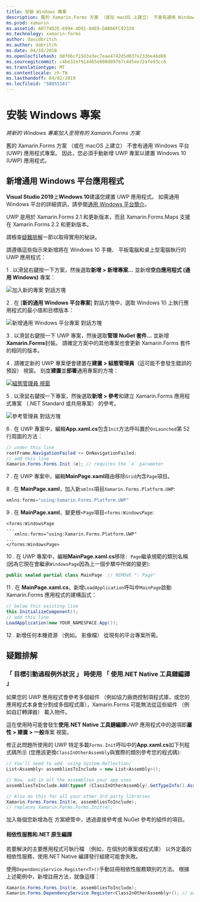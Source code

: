 ```yaml
---
title: 安裝 Windows 專案
description: 舊的 Xamarin.Forms 方案 （或在 macOS 上建立） 不會有通用 Windows 平台專案，因此這篇文章說明如何將新的 UWP 專案新增至現有的 Xamarin.Forms 方案。
ms.prod: xamarin
ms.assetid: A0774D2E-6994-4D91-84E8-DAB66FC92320
ms.technology: xamarin-forms
author: davidbritch
ms.author: dabritch
ms.date: 04/10/2018
ms.openlocfilehash: b0f06cf15d3a3ec7eae4742d5d037e233be46d08
ms.sourcegitcommit: c4be32ef914465e808d89767c4d5ee72afe93cc6
ms.translationtype: MT
ms.contentlocale: zh-TW
ms.lasthandoff: 04/02/2019
ms.locfileid: "58855181"
---
```

# <a name="setup-windows-projects"></a>安裝 Windows 專案

_將新的 Windows 專案加入至現有的 Xamarin.Forms 方案_

舊的 Xamarin.Forms 方案 （或在 macOS 上建立） 不會有通用 Windows 平台 (UWP) 應用程式專案。 因此，您必須手動新增 UWP 專案以建置 Windows 10 (UWP) 應用程式。

## <a name="add-a-universal-windows-platform-app"></a>新增通用 Windows 平台應用程式

**Visual Studio 2019**上**Windows 10**建議您建置 UWP 應用程式。 如需通用 Windows 平台的詳細資訊，請參閱[通用 Windows 平台簡介](/windows/uwp/get-started/universal-application-platform-guide/)。

UWP 是用於 Xamarin.Forms 2.1 和更新版本，而且 Xamarin.Forms.Maps 支援在 Xamarin.Forms 2.2 和更新版本。

請檢查<a href="#troubleshooting">疑難排解</a>一節以取得實用的秘訣。

請遵循這些指示來新增將在 Windows 10 手機、 平板電腦和桌上型電腦執行的 UWP 應用程式：

 1 . 以滑鼠右鍵按一下方案，然後選取**新增 > 新增專案...** 並新增**空白應用程式 (通用 Windows)** 專案：

  ![](universal-images/add-wu.png "加入新的專案 對話方塊")

 2 . 在 [**新的通用 Windows 平台專案**] 對話方塊中，選取 Windows 10 上執行應用程式的最小值和目標版本：

  ![](universal-images/target-version.png "新增通用 Windows 平台專案 對話方塊")

 3 . 以滑鼠右鍵按一下 UWP 專案，然後選取**管理 NuGet 套件...** 並新增**Xamarin.Forms**封裝。 請確定方案中的其他專案也會更新 Xamarin.Forms 套件的相同的版本。

 4 . 請確定新的 UWP 專案便會建置在**建置 > 組態管理員**（這可能不會發生錯誤的預設） 視窗。 刻度**建置**並**部署**通用專案的方塊：

  [![](universal-images/configuration-sml.png "組態管理員 視窗")](universal-images/configuration.png#lightbox "組態管理員視窗")

 5 . 以滑鼠右鍵按一下專案，然後選取**新增 > 參考**和建立 Xamarin.Forms 應用程式專案 （.NET Standard 或共用專案） 的參考。

  ![](universal-images/addref-sml.png "參考管理員 對話方塊")

 6 . 在 UWP 專案中，編輯**App.xaml.cs**包含`Init`方法呼叫置於`OnLaunched`第 52 行周圍的方法：

```csharp
// under this line
rootFrame.NavigationFailed += OnNavigationFailed;
// add this line
Xamarin.Forms.Forms.Init (e); // requires the `e` parameter
```

 7 . 在 UWP 專案中，編輯**MainPage.xaml**藉由移除`Grid`內含`Page`項目。

 8 . 在  **MainPage.xaml**，加入新`xmlns`項目`Xamarin.Forms.Platform.UWP`:

```csharp
xmlns:forms="using:Xamarin.Forms.Platform.UWP"
```

 9 . 在  **MainPage.xaml**，變更根`<Page`項目`<forms:WindowsPage`:

```xaml
<forms:WindowsPage
...
   xmlns:forms="using:Xamarin.Forms.Platform.UWP"
...
</forms:WindowsPage>
```

 10 . 在 UWP 專案中，編輯**MainPage.xaml.cs**移除`: Page`繼承規範的類別名稱 (因為它現在會繼承`WindowsPage`因為上一個步驟中所做的變更):

```csharp
public sealed partial class MainPage  // REMOVE ": Page"
```

 11 . 在  **MainPage.xaml.cs**，新增`LoadApplication`呼叫中`MainPage`啟動 Xamarin.Forms 應用程式的建構函式：

```csharp
// below this existing line
this.InitializeComponent();
// add this line
LoadApplication(new YOUR_NAMESPACE.App());
```

<!--
11 . Double-click **Package.appxmanifest** to set these capabilities
  that are often required:

  Capabilities set:

  * Internet (Client)
  * Location
-->

12 . 新增任何本機資源 （例如。 影像檔） 從現有的平台專案所需。

## <a name="troubleshooting"></a>疑難排解

<a name="target-invocation-exception" />

### <a name="target-invocation-exception-when-using-compile-with-net-native-tool-chain"></a>「 目標引動過程例外狀況 」 時使用 「 使用.NET Native 工具鏈編譯 」

如果您的 UWP 應用程式會參考多個組件 （例如協力廠商控制項程式庫，或您的應用程式本身會分割成多個程式庫），Xamarin.Forms 可能無法從這些組件 （例如自訂轉譯器） 載入物件。

這在使用時可能會發生**使用.NET Native 工具鏈編譯**UWP 應用程式中的選項即**屬性 > 建置 > 一般**專案 視窗。

修正此問題所使用的 UWP 特定多載`Forms.Init`呼叫中的**App.xaml.cs**如下列程式碼所示 (您應該更換`ClassInOtherAssembly`與實際的類別參考您的程式碼):

```csharp
// You'll need to add `using System.Reflection;`
List<Assembly> assembliesToInclude = new List<Assembly>();

// Now, add in all the assemblies your app uses
assembliesToInclude.Add(typeof (ClassInOtherAssembly).GetTypeInfo().Assembly);

// Also do this for all your other 3rd party libraries
Xamarin.Forms.Forms.Init(e, assembliesToInclude);
// replaces Xamarin.Forms.Forms.Init(e);
```

加入每個您新增為在 方案總管中，透過直接參考或 NuGet 參考的組件的項目。

#### <a name="dependency-services-and-net-native-compilation"></a>相依性服務和.NET 原生編譯

若要解決的主要應用程式可執行檔 （例如，在個別的專案或程式庫） 以外定義的相依性服務，使用.NET Native 編譯發行組建可能會失敗。

使用`DependencyService.Register<T>()`手動註冊相依性服務類別的方法。 根據上述範例中，新增註冊方法，就像這樣：

```csharp
Xamarin.Forms.Forms.Init(e, assembliesToInclude);
Xamarin.Forms.DependencyService.Register<ClassInOtherAssembly>(); // add this
```
